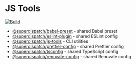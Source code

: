 # JS Tools

[![Build](https://github.com/superdispatch/js-tools/workflows/Build/badge.svg?branch=master)](https://github.com/superdispatch/js-tools/actions)

- [@superdispatch/babel-preset](https://github.com/superdispatch/js-tools/tree/master/packages/babel-preset) - shared Babel preset
- [@superdispatch/eslint-plugin](https://github.com/superdispatch/js-tools/tree/master/packages/eslint-plugin) - shared ESLint config
- [@superdispatch/js-tools](https://github.com/superdispatch/js-tools/tree/master/packages/js-tools) - CLI utilities
- [@superdispatch/prettier-config](https://github.com/superdispatch/js-tools/tree/master/packages/prettier-config) - shared Prettier config
- [@superdispatch/tsconfig](https://github.com/superdispatch/js-tools/tree/master/packages/tsconfig) - shared TypeScript config
- [@superdispatch/renovate-config](https://github.com/superdispatch/js-tools/tree/master/packages/renovate-config) - shared Renovate config
